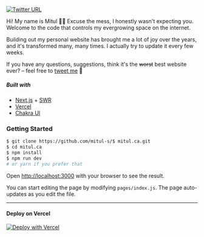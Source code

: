 <!-- This is a [Next.js](https://nextjs.org/) project bootstrapped with [`create-next-app`](https://github.com/vercel/next.js/tree/canary/packages/create-next-app). -->

[![Twitter URL](https://img.shields.io/twitter/url/https/twitter.com/typicalmitul.svg?style=social&label=Follow%20%40typicalmitul&ref_src=twsrc%5Etfw)](https://twitter.com/typicalmitul)

Hi! My name is Mitul 🏄‍♂️ Excuse the mess, I honestly wasn't expecting you. Welcome to the code that controls my evergrowing space on the internet. 

Building out my personal website has brought me a lot of joy over the years, and it's transformed many, many times. I actually try to update it every few weeks. 

If you have any questions, suggestions, think it's the ~~worst~~ best website ever? – feel free to [tweet me](https://twitter.com/typicalmitul) 👋

##### Built with
* [Next.js](https://nextjs.org/) + [SWR](https://swr.vercel.app/)
* [Vercel](https://vercel.com/)
* [Chakra UI](https://chakra-ui.com/)

### Getting Started

```bash
$ git clone https://github.com/mitul-s/$ mitul.ca.git
$ cd mitul.ca
$ npm install
$ npm run dev
# or yarn if you prefer that
```

Open [http://localhost:3000](http://localhost:3000) with your browser to see the result.

You can start editing the page by modifying `pages/index.js`. The page auto-updates as you edit the file.

---

#### Deploy on Vercel 
[![Deploy with Vercel](https://vercel.com/button)](https://vercel.com/new/git/external?repository-url=https%3A%2F%2Fgithub.com%2Fmitul-s%2Fmitul.ca)
